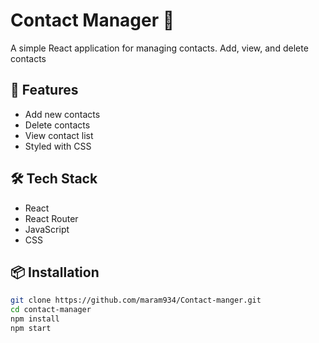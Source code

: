 # Contact Manager 📇

A simple React application for managing contacts. Add, view, and delete contacts 

## 🚀 Features

- Add new contacts
- Delete contacts
- View contact list
- Styled with CSS
## 🛠️ Tech Stack

- React
- React Router
- JavaScript
- CSS

## 📦 Installation

```bash
git clone https://github.com/maram934/Contact-manger.git
cd contact-manager
npm install
npm start
